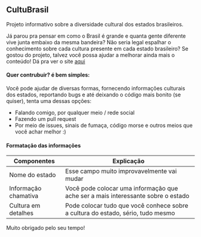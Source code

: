 ## CultuBrasil
Projeto informativo sobre a diversidade cultural dos estados brasileiros.

Já parou pra pensar em como o Brasil é grande e quanta gente diferente vive junta embaixo da mesma bandeira? Não seria legal espalhar o conhecimento sobre cada cultura presente em cada estado brasileiro? Se gostou do projeto, talvez você possa ajudar a melhorar ainda mais o conteúdo! Dá pra ver o site [aqui](rafaewo.github.io/cultu-brasil)

#### Quer contrubuir? é bem simples:

Você pode ajudar de diversas formas, fornecendo informações culturais dos estados, reportando bugs e até deixando o código mais bonito (se quiser), tenta uma dessas opções:
- Falando comigo, por qualquer meio / rede social
- Fazendo um pull request
- Por meio de issues, sinais de fumaça, código morse e outros meios que você achar melhor :)

#### Formatação das informações

| Componentes          | Explicação                                                                       |
|----------------------|----------------------------------------------------------------------------------|
| Nome do estado       | Esse campo muito improvavelmente vai mudar                                       |
| Informação chamativa | Você pode colocar uma informação que ache ser a mais interessante sobre o estado |
| Cultura em detalhes  | Pode colocar tudo que você conhece sobre a cultura do estado, sério, tudo mesmo  |

Muito obrigado pelo seu tempo!

